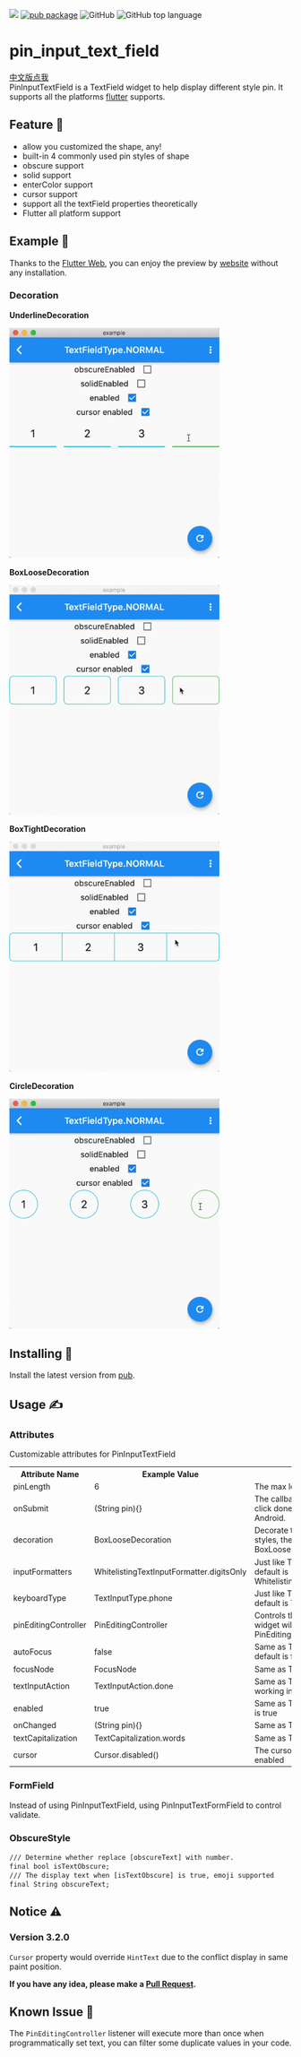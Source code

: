 ![](https://github.com/TinoGuo/pin_input_text_field/workflows/Flutter%20Build%20Test%20CI/badge.svg?branch=master)
[![pub package](https://img.shields.io/pub/v/pin_input_text_field.svg)](https://pub.dartlang.org/packages/pin_input_text_field)
![GitHub](https://img.shields.io/github/license/TinoGuo/pin_input_text_field)
![GitHub top language](https://img.shields.io/github/languages/top/TinoGuo/pin_input_text_field)

# pin_input_text_field

[中文版点我](./README_CN.md)   
PinInputTextField is a TextField widget to help display different style pin. It supports all the platforms [flutter](https://github.com/flutter/flutter) supports.

## Feature 🌟
* allow you customized the shape, any!
* built-in 4 commonly used pin styles of shape
* obscure support
* solid support
* enterColor support
* cursor support
* support all the textField properties theoretically
* Flutter all platform support

## Example 🦀

Thanks to the [Flutter Web](https://flutter.dev/web), you can enjoy the preview by [website](https://tinoguo.github.io/pin_input_text_field/) without any installation. 

### Decoration 

**UnderlineDecoration**

<img src="gifs/underline.gif" width="375" />

**BoxLooseDecoration**

<img src="gifs/boxloose.gif" width="375" />

**BoxTightDecoration**

<img src="gifs/boxtight.gif" width="375" />

**CircleDecoration**

<img src="gifs/circle.gif" width="375" />

## Installing 🔧
Install the latest version from [pub](https://pub.dartlang.org/packages/pin_input_text_field).

## Usage ✍️

### Attributes
Customizable attributes for PinInputTextField
<table>
    <th>Attribute Name</th>
    <th>Example Value</th>
    <th>Description</th>
    <tr>
        <td>pinLength</td>
        <td>6</td>
        <td>The max length of pin, the default is 6</td>
    </tr>
    <tr>
        <td>onSubmit</td>
        <td>(String pin){}</td>
        <td>The callback will execute when user click done, sometimes is not working in Android.</td>
    </tr>
    <tr>
        <td>decoration</td>
        <td>BoxLooseDecoration</td>
        <td>Decorate the pin, there are 3 inside styles, the default is BoxLooseDecoration</td>
    </tr>
    <tr>
        <td>inputFormatters</td>
        <td>WhitelistingTextInputFormatter.digitsOnly</td>
        <td>Just like TextField's inputFormatter, the default is WhitelistingTextInputFormatter.digitsOnly</td>
    </tr>
    <tr>
        <td>keyboardType</td>
        <td>TextInputType.phone</td>
        <td>Just like TextField's keyboardType, the default is TextInputType.phone</td>
    </tr>
    <tr>
        <td>pinEditingController</td>
        <td>PinEditingController</td>
        <td>Controls the pin being edited. If null, this widget will create its own PinEditingController</td>
    </tr>
    <tr>
        <td>autoFocus</td>
        <td>false</td>
        <td>Same as TextField's autoFocus, the default is false</td>
    </tr>
    <tr>
        <td>focusNode</td>
        <td>FocusNode</td>
        <td>Same as TextField's focusNode</td>
    </tr>
    <tr>
        <td>textInputAction</td>
        <td>TextInputAction.done</td>
        <td>Same as TextField's textInputAction, not working in digit mode</td>
    </tr>
    <tr>
        <td>enabled</td>
        <td>true</td>
        <td>Same as TextField's enabled, the default is true</td>
    </tr>
    <tr>
        <td>onChanged</td>
        <td>(String pin){}</td>
        <td>Same as TextField's onChanged</td>
    </tr>
    <tr>
        <td>textCapitalization</td>
        <td>TextCapitalization.words</td>
        <td>Same as TextField's textCapitalization</td>
    </tr>
    <tr>
        <td>cursor</td>
        <td>Cursor.disabled()</td>
        <td>The cursor of the pin, default is not enabled</td>
    </tr>
</table>

### FormField
Instead of using PinInputTextField, using PinInputTextFormField to control validate.

### ObscureStyle 

```
/// Determine whether replace [obscureText] with number.
final bool isTextObscure;
/// The display text when [isTextObscure] is true, emoji supported
final String obscureText;
```

## Notice ⚠️

### Version 3.2.0
`Cursor` property would override `HintText` due to the conflict display in same paint position.

**If you have any idea, please make a [Pull Request](https://github.com/TinoGuo/pin_input_text_field/pulls).**

## Known Issue 🥶

The `PinEditingController` listener will execute more than once when programmatically set text, you can filter some duplicate values in your code. 